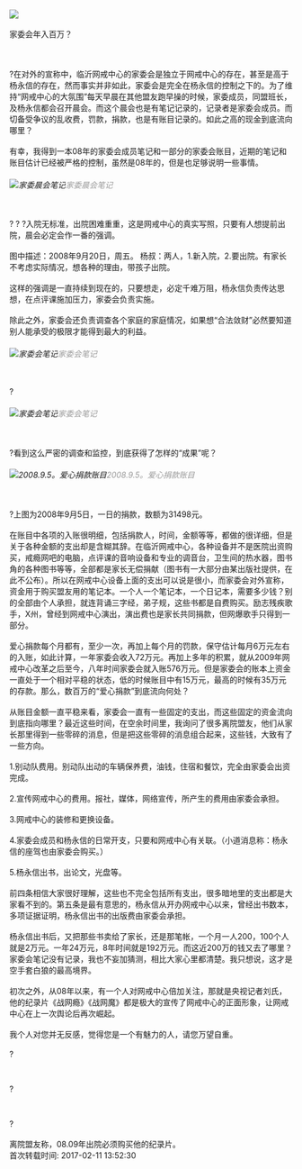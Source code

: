 <br/><img src="http://ww2.sinaimg.cn/crop.0.41.450.252.1000.562/006prEoojw1f83crhiaanj30ci0a40tv.jpg" />
<br/>
<br/>家委会年入百万？
<br/>
<br/><!--more-->
<br/>
<br/>?在对外的宣称中，临沂网戒中心的家委会是独立于网戒中心的存在，甚至是高于杨永信的存在，然而事实并非如此，家委会是完全在杨永信的控制之下的。为了维持“网戒中心的大氛围”每天早晨在其他盟友跑早操的时候，家委成员，同盟班长，及杨永信都会召开晨会。而这个晨会也是有笔记记录的，记录者是家委会成员。而切备受争议的乱收费，罚款，捐款，也是有账目记录的。如此之高的现金到底流向哪里？
<br/>
<br/>有幸，我得到一本08年的家委会成员笔记和一部分的家委会账目，近期的笔记和账目估计已经被严格的控制，虽然是08年的，但是也足够说明一些事情。
<br/><h6 class="picbox"><img src="http://ww4.sinaimg.cn/large/006prEoojw1f83czl9pm6j30zk0qotby.jpg" alt="家委晨会笔记" /><span class="picinfo" style="color: #999999;">家委晨会笔记</span></h6>
<br/>? ? ?入院无标准，出院困难重重，这是网戒中心的真实写照，只要有人想提前出院，晨会必定会作一番的强调。
<br/>
<br/>图中描述：2008年9月20日，周五。 杨叔：两人，1.新入院，2.要出院。有家长不考虑实际情况，想各种的理由，带孩子出院。
<br/>
<br/>这样的强调是一直持续到现在的，只要想走，必定千难万阻，杨永信负责传达思想，在点评课施加压力，家委会负责实施。
<br/>
<br/>除此之外，家委会还负责调查各个家庭的家庭情况，如果想“合法敛财”必然要知道别人能承受的极限才能得到最大的利益。
<br/><h6 class="picbox"><img src="http://ww1.sinaimg.cn/large/006prEoojw1f83dapjsisj30qo0zkq6y.jpg" alt="家委会笔记" /><span class="picinfo" style="color: #999999;">家委会笔记</span></h6>
<br/>?
<br/><h6 class="picbox"><img src="http://ww2.sinaimg.cn/large/006prEoojw1f83db24s8aj30qo0zk0ww.jpg" alt="家委会笔记" /><span class="picinfo" style="color: #999999;">家委会笔记</span></h6>
<br/>?看到这么严密的调查和监控，到底获得了怎样的“成果”呢？
<br/><h6 class="picbox"><img src="http://ww1.sinaimg.cn/large/006prEoojw1f83di7xq6wj30zk0qoju6.jpg" alt="2008.9.5。爱心捐款账目" /><span class="picinfo" style="color: #999999;">2008.9.5。爱心捐款账目</span></h6>
<br/>?上图为2008年9月5日，一日的捐款，数额为31498元。
<br/>
<br/>在账目中各项的入账很明细，包括捐款人，时间，金额等等，都做的很详细，但是关于各种金额的支出却是含糊其辞。在临沂网戒中心，各种设备并不是医院出资购买，戒瘾网吧的电脑，点评课的音响设备和专业的调音台，卫生间的热水器，图书角的各种图书等等，全部都是家长无偿捐献（图书有一大部分由某出版社提供，在此不公布）。所以在网戒中心设备上面的支出可以说是很小，而家委会对外宣称，资金用于购买盟友用的笔记本。一个人一个笔记本，一个日记本，需要多少钱？别的全部由个人承担，就连背诵三字经，弟子规，这些书都是自费购买。励志残疾歌手，X州，曾经到网戒中心演出，演出费也是家长共同捐款，但网爆歌手只得到一部分。
<br/>
<br/>爱心捐款每个月都有，至少一次，再加上每个月的罚款，保守估计每月6万元左右的入账，如此计算，一年家委会收入72万元。再加上多年的积累，就从2009年网戒中心改革之后至今，八年时间家委会就入账576万元。但是家委会的账本上资金一直处于一个相对平稳的状态，低的时候账目中有15万元，最高的时候有35万元的存款。那么，数百万的“爱心捐款”到底流向何处？
<br/>
<br/>从账目金额一直平稳来看，家委会一直有一些固定的支出，而这些固定的资金流向到底指向哪里？最近这些时间，在空余时间里，我询问了很多离院盟友，他们从家长那里得到一些零碎的消息，但是把这些零碎的消息组合起来，这些钱，大致有了一些方向。
<br/>
<br/>1.别动队费用。别动队出动的车辆保养费，油钱，住宿和餐饮，完全由家委会出资完成。
<br/>
<br/>2.宣传网戒中心的费用。报社，媒体，网络宣传，所产生的费用由家委会承担。
<br/>
<br/>3.网戒中心的装修和更换设备。
<br/>
<br/>4.家委会成员和杨永信的日常开支，只要和网戒中心有关联。（小道消息称：杨永信的座驾也由家委会购买。）
<br/>
<br/>5.杨永信出书，出论文，光盘等。
<br/>
<br/>前四条相信大家很好理解，这些也不完全包括所有支出，很多暗地里的支出都是大家看不到的。第五条是最有意思的，杨永信从开办网戒中心以来，曾经出书数本，多项证据证明，杨永信出书的出版费由家委会承担。
<br/>
<br/>杨永信出书后，又把那些书卖给了家长，还是那笔帐，一个月一人200，100个人就是2万元。一年24万元，8年时间就是192万元。而这近200万的钱又去了哪里？家委会笔记没有记录，我也不妄加猜测，相比大家心里都清楚。我只想说，这才是空手套白狼的最高境界。
<br/>
<br/>初次之外，从08年以来，有一个人对网戒中心倍加关注，那就是央视记者刘氏，他的纪录片《战网瘾》《战网魔》都是极大的宣传了网戒中心的正面形象，让网戒中心在上一次舆论后再次崛起。
<br/>
<br/>我个人对您并无反感，觉得您是一个有魅力的人，请您万望自重。
<br/>
<br/>?
<br/><p class="picbox"><img src="http://ww4.sinaimg.cn/large/006prEoojw1f83ewvgmkvj30qo0zk43c.jpg" alt="" /></p>
<br/>?
<br/><p class="picbox"><img src="http://ww3.sinaimg.cn/large/006prEoojw1f83ex1uzj5j30zk0qoae9.jpg" alt="" /></p>
<br/>?
<br/>
<br/>离院盟友称，08.09年出院必须购买他的纪录片。<br/>首次转载时间: 2017-02-11 13:52:30
